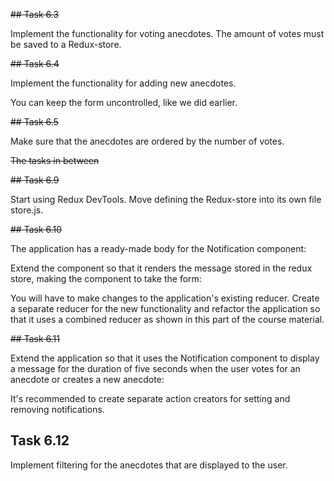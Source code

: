 ~~## Task 6.3~~

Implement the functionality for voting anecdotes. The amount of votes must be saved to a Redux-store.

~~## Task 6.4~~

Implement the functionality for adding new anecdotes.

You can keep the form uncontrolled, like we did earlier.

~~## Task 6.5~~

Make sure that the anecdotes are ordered by the number of votes.

~~The tasks in between~~

~~## Task 6.9~~

Start using Redux DevTools. Move defining the Redux-store into its own file store.js.

~~## Task 6.10~~

The application has a ready-made body for the Notification component:

Extend the component so that it renders the message stored in the redux store, making the component to take the form:

You will have to make changes to the application's existing reducer. Create a separate reducer for the new functionality and refactor the application so that it uses a combined reducer as shown in this part of the course material.

~~## Task 6.11~~

Extend the application so that it uses the Notification component to display a message for the duration of five seconds when the user votes for an anecdote or creates a new anecdote:

It's recommended to create separate action creators for setting and removing notifications.

## Task 6.12

Implement filtering for the anecdotes that are displayed to the user.
